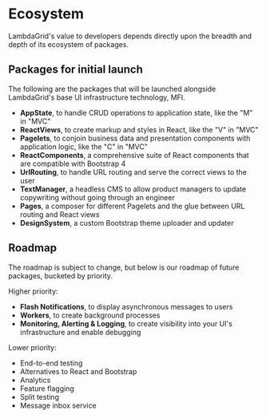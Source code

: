 # Ecosystem

LambdaGrid's value to developers depends directly upon the breadth and depth of its ecosystem of packages.

## Packages for initial launch

The following are the packages that will be launched alongside LambdaGrid's base UI infrastructure technology, MFI.

* **AppState**, to handle CRUD operations to application state, like the "M" in "MVC"
* **ReactViews**, to create markup and styles in React, like the "V" in "MVC"
* **Pagelets**, to conjoin business data and presentation components with application logic, like the "C" in "MVC"
* **ReactComponents**, a comprehensive suite of React components that are compatible with Bootstrap 4
* **UrlRouting**, to handle URL routing and serve the correct views to the user
* **TextManager**, a headless CMS to allow product managers to update copywriting without going through an engineer
* **Pages**, a composer for different Pagelets and the glue between URL routing and React views
* **DesignSystem**, a custom Bootstrap theme uploader and updater

## Roadmap

The roadmap is subject to change, but below is our roadmap of future packages, bucketed by priority.

Higher priority:
* **Flash Notifications**, to display asynchronous messages to users
* **Workers**, to create background processes
* **Monitoring, Alerting & Logging**, to create visibility into your UI's infrastructure and enable debugging

Lower priority:
* End-to-end testing
* Alternatives to React and Bootstrap
* Analytics
* Feature flagging
* Split testing
* Message inbox service
